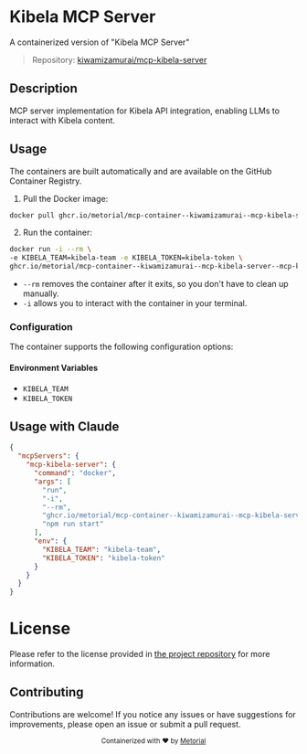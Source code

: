 
# Kibela MCP Server

A containerized version of "Kibela MCP Server"

> Repository: [kiwamizamurai/mcp-kibela-server](https://github.com/kiwamizamurai/mcp-kibela-server)

## Description

MCP server implementation for Kibela API integration, enabling LLMs to interact with Kibela content.


## Usage

The containers are built automatically and are available on the GitHub Container Registry.

1. Pull the Docker image:

```bash
docker pull ghcr.io/metorial/mcp-container--kiwamizamurai--mcp-kibela-server--mcp-kibela-server
```

2. Run the container:

```bash
docker run -i --rm \ 
-e KIBELA_TEAM=kibela-team -e KIBELA_TOKEN=kibela-token \
ghcr.io/metorial/mcp-container--kiwamizamurai--mcp-kibela-server--mcp-kibela-server  "npm run start"
```

- `--rm` removes the container after it exits, so you don't have to clean up manually.
- `-i` allows you to interact with the container in your terminal.



### Configuration

The container supports the following configuration options:




#### Environment Variables

- `KIBELA_TEAM`
- `KIBELA_TOKEN`




## Usage with Claude

```json
{
  "mcpServers": {
    "mcp-kibela-server": {
      "command": "docker",
      "args": [
        "run",
        "-i",
        "--rm",
        "ghcr.io/metorial/mcp-container--kiwamizamurai--mcp-kibela-server--mcp-kibela-server",
        "npm run start"
      ],
      "env": {
        "KIBELA_TEAM": "kibela-team",
        "KIBELA_TOKEN": "kibela-token"
      }
    }
  }
}
```

# License

Please refer to the license provided in [the project repository](https://github.com/kiwamizamurai/mcp-kibela-server) for more information.

## Contributing

Contributions are welcome! If you notice any issues or have suggestions for improvements, please open an issue or submit a pull request.

<div align="center">
  <sub>Containerized with ❤️ by <a href="https://metorial.com">Metorial</a></sub>
</div>
  